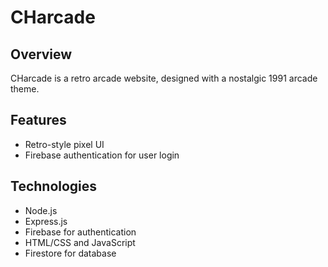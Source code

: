 # CHarcade

## Overview
CHarcade is a retro arcade website, designed with a nostalgic 1991 arcade theme.

## Features
- Retro-style pixel UI
- Firebase authentication for user login

## Technologies
- Node.js
- Express.js
- Firebase for authentication
- HTML/CSS and JavaScript
- Firestore for database
